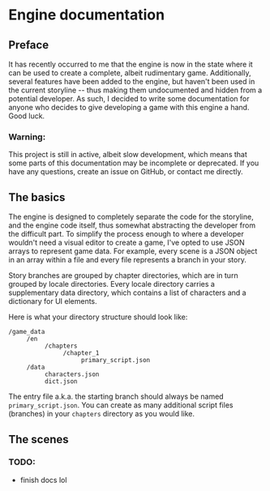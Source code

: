 # Engine documentation
## Preface

It has recently occurred to me that the engine is now in the state where it can be used to create a complete, albeit rudimentary game. Additionally, several features have been added to the engine, but haven't been used in the current storyline -- thus making them undocumented and hidden from a potential developer. As such, I decided to write some documentation for anyone who decides to give developing a game with this engine a hand. Good luck.

### Warning:

This project is still in active, albeit slow development, which means that some parts of this documentation may be incomplete or deprecated. If you have any questions, create an issue on GitHub, or contact me directly.


## The basics

The engine is designed to completely separate the code for the storyline, and the engine code itself, thus somewhat abstracting the developer from the difficult part. To simplify the process enough to where a developer wouldn't need a visual editor to create a game, I've opted to use JSON arrays to represent game data. For example, every scene is a JSON object in an array within a file and every file represents a branch in your story.

Story branches are grouped by chapter directories, which are in turn grouped by locale directories. Every locale directory carries a supplementary data directory, which contains a list of characters and a dictionary for UI elements.

Here is what your directory structure should look like:

```
/game_data
     /en
          /chapters
               /chapter_1
                    primary_script.json
     /data
          characters.json
          dict.json
```
The entry file a.k.a. the starting branch should always be named `primary_script.json`. You can create as many additional script files (branches) in your `chapters` directory as you would like. 

## The scenes

### TODO:
- finish docs lol
